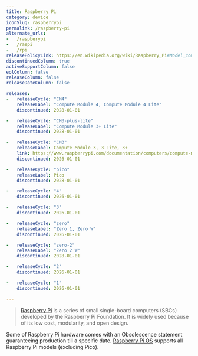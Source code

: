 ```yaml
---
title: Raspberry Pi
category: device
iconSlug: raspberrypi
permalink: /raspberry-pi
alternate_urls:
-   /raspberypi
-   /raspi
-   /rpi
releasePolicyLink: https://en.wikipedia.org/wiki/Raspberry_Pi#Model_comparison
discontinuedColumn: true
activeSupportColumn: false
eolColumn: false
releaseColumn: false
releaseDateColumn: false

releases:
-   releaseCycle: "CM4"
    releaseLabel: "Compute Module 4, Compute Module 4 Lite"
    discontinued: 2028-01-01

-   releaseCycle: "CM3-plus-lite"
    releaseLabel: "Compute Module 3+ Lite"
    discontinued: 2028-01-01

-   releaseCycle: "CM3"
    releaseLabel: Compute Module 3, 3 Lite, 3+
    link: https://www.raspberrypi.com/documentation/computers/compute-module.html
    discontinued: 2026-01-01

-   releaseCycle: "pico"
    releaseLabel: Pico
    discontinued: 2028-01-01

-   releaseCycle: "4"
    discontinued: 2026-01-01

-   releaseCycle: "3"
    discontinued: 2026-01-01

-   releaseCycle: "zero"
    releaseLabel: "Zero 1, Zero W"
    discontinued: 2026-01-01

-   releaseCycle: "zero-2"
    releaseLabel: "Zero 2 W"
    discontinued: 2028-01-01

-   releaseCycle: "2"
    discontinued: 2026-01-01

-   releaseCycle: "1"
    discontinued: 2026-01-01

---
```


> [Raspberry Pi](https://www.raspberrypi.com/) is a series of small single-board computers (SBCs)
> developed by the Raspberry Pi Foundation. It is widely used because of its low cost, modularity,
> and open design.

Some of Raspberry Pi hardware comes with an Obsolescence statement guaranteeing production till a
specific date. [Raspberry Pi OS](https://www.raspberrypi.com/software/operating-systems/) supports
all Raspberry Pi models (excluding Pico).
